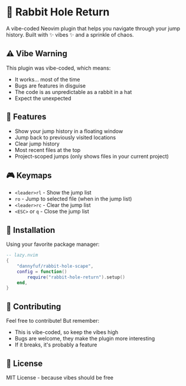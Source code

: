 # 🐰 Rabbit Hole Return

A vibe-coded Neovim plugin that helps you navigate through your jump history. Built with ✨ vibes ✨ and a sprinkle of chaos.

## ⚠️ Vibe Warning

This plugin was vibe-coded, which means:
- It works... most of the time
- Bugs are features in disguise
- The code is as unpredictable as a rabbit in a hat
- Expect the unexpected

## 🎯 Features

- Show your jump history in a floating window
- Jump back to previously visited locations
- Clear jump history
- Most recent files at the top
- Project-scoped jumps (only shows files in your current project)

## 🎮 Keymaps

- `<leader>rl` - Show the jump list
- `ro` - Jump to selected file (when in the jump list)
- `<leader>rc` - Clear the jump list
- `<ESC>` or `q` - Close the jump list

## 🚀 Installation

Using your favorite package manager:

```lua
-- lazy.nvim
{
    "dannyfuf/rabbit-hole-scape",
    config = function()
        require("rabbit-hole-return").setup()
    end,
}
```

## 🤝 Contributing

Feel free to contribute! But remember:
- This is vibe-coded, so keep the vibes high
- Bugs are welcome, they make the plugin more interesting
- If it breaks, it's probably a feature

## 📝 License

MIT License - because vibes should be free 
